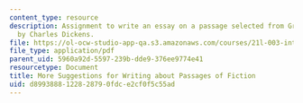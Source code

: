 ```yaml
---
content_type: resource
description: Assignment to write an essay on a passage selected from Great Expectations
  by Charles Dickens.
file: https://ol-ocw-studio-app-qa.s3.amazonaws.com/courses/21l-003-introduction-to-fiction-spring-2002/d8993888122828790fdce2cf0f5c55ad_great_expectation.pdf
file_type: application/pdf
parent_uid: 5960a92d-5597-239b-dde9-376ee9774e41
resourcetype: Document
title: More Suggestions for Writing about Passages of Fiction
uid: d8993888-1228-2879-0fdc-e2cf0f5c55ad
---
```

